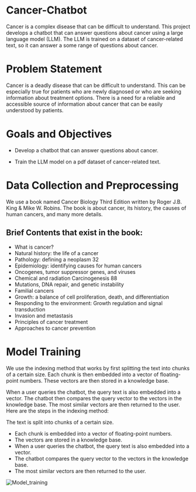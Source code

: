
# Cancer-Chatbot
Cancer is a complex disease that can be difficult to understand. This project develops a chatbot that can answer questions about cancer using a large language model (LLM). The LLM is trained on a dataset of cancer-related text, so it can answer a some range of questions about cancer.

# Problem Statement
Cancer is a deadly disease that can be difficult to understand. This can be especially true for patients who are newly diagnosed or who are seeking information about treatment options. There is a need for a reliable and accessible source of information about cancer that can be easily understood by patients.
# Goals and Objectives
* Develop a chatbot that can answer questions about cancer.

* Train the LLM model on a pdf dataset of cancer-related text.

# Data Collection and Preprocessing
We use a book named Cancer Biology Third Edition written by Roger J.B. King & Mike W. Robins. The book is about cancer, its history, the causes of human cancers, and many more details.

## Brief Contents that exist in the book:

* What is cancer?
* Natural history: the life of a cancer
* Pathology: defining a neoplasm 32
* Epidemiology: identifying causes for human cancers
* Oncogenes, tumor suppressor genes, and viruses
* Chemical and radiation Carcinogenesis 88
* Mutations, DNA repair, and genetic instability
* Familial cancers
* Growth: a balance of cell proliferation, death, and differentiation
* Responding to the environment: Growth regulation and signal transduction
* Invasion and metastasis
* Principles of cancer treatment
* Approaches to cancer prevention

# Model Training
We use the indexing method that works by first splitting the text into chunks of a certain size. Each chunk is then embedded into a vector of floating-point numbers. These vectors are then stored in a knowledge base.

When a user queries the chatbot, the query text is also embedded into a vector. The chatbot then compares the query vector to the vectors in the knowledge base. The most similar vectors are then returned to the user.
Here are the steps in the indexing method:

The text is split into chunks of a certain size.

* Each chunk is embedded into a vector of floating-point numbers.
* The vectors are stored in a knowledge base.
* When a user queries the chatbot, the query text is also embedded into a vector.
* The chatbot compares the query vector to the vectors in the knowledge base.
* The most similar vectors are then returned to the user.
  
![Model_training](https://github.com/Taukir158/Cancer-Chatbot/assets/98481506/3ca8543a-a2d1-43d0-90f7-d799b40c9d21)




